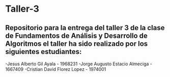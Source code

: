 # Taller-3
Repositorio para la entrega del taller 3 de la clase de Fundamentos de Análisis y Desarrollo de Algoritmos 
el taller ha sido realizado por los siguientes estudiantes:
  -
  -Jesus Alberto Gil Ayala - 1968231
  -Jorge Augusto Estacio Almeciga - 1667409
  -Cristian David Florez Lopez - 1974001
